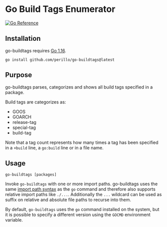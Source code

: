# Go Build Tags Enumerator

[![Go Reference](https://pkg.go.dev/badge/github.com/perillo/go-buildtags.svg)](https://pkg.go.dev/github.com/perillo/go-buildtags)

## Installation

go-buildtags requires [Go 1.16](https://golang.org/doc/devel/release.html#go1.16).

    go install github.com/perillo/go-buildtags@latest

## Purpose

go-buildtags parses, categorizes and shows all build tags specified in a
package.

Build tags are categorizes as:
  - GOOS
  - GOARCH
  - release-tag
  - special-tag
  - build-tag

Note that a tag count represents how many times a tag has been specified in a
`+build` line, a `go:build` line or in a file name.

## Usage

    go-buildtags [packages]

Invoke `go-buildtags` with one or more import paths.  go-buildtags uses the
same [import path syntax](https://golang.org/cmd/go/#hdr-Import_path_syntax) as
the `go` command and therefore also supports relative import paths like
`./...`. Additionally the `...` wildcard can be used as suffix on relative and
absolute file paths to recurse into them.

By default, `go-buildtags` uses the `go` command installed on the system, but
it is possible to specify a different version using the `GOCMD` environment
variable.
